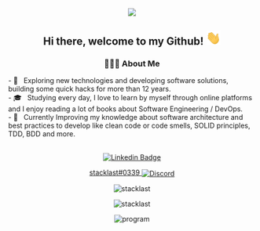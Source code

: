 <div align="center">
  <img
       align="center"
     src="https://readme-typing-svg.herokuapp.com?font=Jetbrain+Mono&color=76F78C&lines=Think+twice,+code+once!;Keep+it+simple!"
     >
  <h2 align="center"> Hi there, welcome to my Github! <img src="https://github.com/ABSphreak/ABSphreak/blob/master/gifs/Hi.gif" width="30px"> <br/> </h2>
  
  
  
  <h3> 👨🏻‍💻 About Me </h3>
  <p align="left">
     - 🤔 &nbsp; Exploring new technologies and developing software solutions, building some quick hacks for more than 12 years.  <br />
  - 🎓 &nbsp; Studying every day, I love to learn by myself through online platforms and I enjoy reading a lot of books about Software Engineering / DevOps. <br />
  - 🌱 &nbsp; Currently Improving my knowledge about software architecture and best practices to develop like clean code or code smells, SOLID principles, TDD, BDD and more.<br />
  <br />
  </p>
  
 [![Linkedin Badge](https://img.shields.io/badge/-Edwin%20Benalcázar%20-blue?style=flat-square&logo=Linkedin&logoColor=white&link=https://www.linkedin.com/in/edwinbenalcazar/)](https://www.linkedin.com/in/edwinbenalcazar/)
  
  <a href="https://discord.gg/stacklast" target="_blank"> stacklast#0339
  <img align="center" src="https://raw.githubusercontent.com/rahuldkjain/github-profile-readme-generator/master/src/images/icons/Social/discord.svg" alt="Discord" height="30" width="40" />
 </a>
  
  <p>
    <img src="https://github-readme-stats.vercel.app/api?username=stacklast&show_icons=true" alt="stacklast" /> 
  </p>
  <p>
    <img src="https://github-readme-stats.vercel.app/api/top-langs/?username=stacklast&hide=TeX&layout=compact" alt="stacklast" /> 
  </p>
  <p>
    <img src="https://media.giphy.com/media/citBl9yPwnUOs/source.gif" alt="program" />
  </p>
</div>



<!--
**stacklast/stacklast** is a ✨ _special_ ✨ repository because its `README.md` (this file) appears on your GitHub profile.

Here are some ideas to get you started:

- 🔭 I’m currently working on ...
- 🌱 I’m currently learning ...
- 👯 I’m looking to collaborate on ...
- 🤔 I’m looking for help with ...
- 💬 Ask me about ...
- 📫 How to reach me: ...
- 😄 Pronouns: ...
- ⚡ Fun fact: ...
-->
